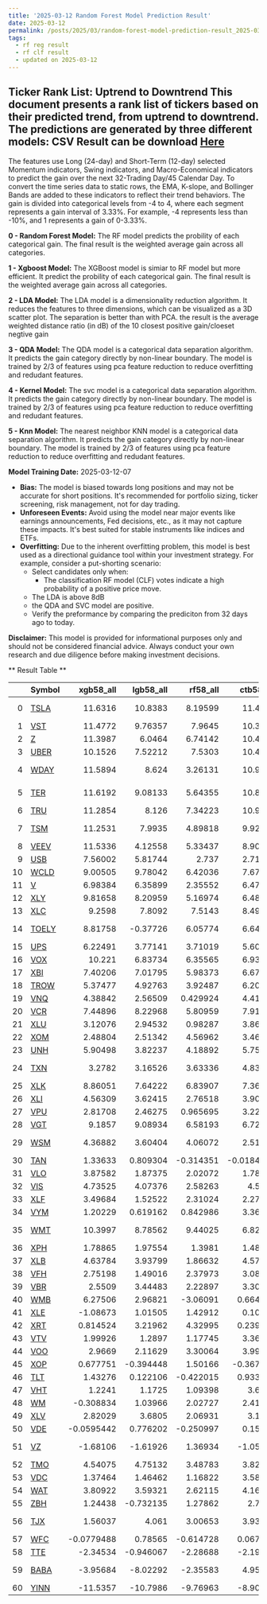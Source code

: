 ```yaml
---
title: '2025-03-12 Random Forest Model Prediction Result'
date: 2025-03-12
permalink: /posts/2025/03/random-forest-model-prediction-result_2025-03-12_07/
tags:
  - rf reg result
  - rf clf result
  - updated on 2025-03-12
---
```

## Ticker Rank List: Uptrend to Downtrend This document presents a rank list of tickers based on their predicted trend, from uptrend to downtrend. The predictions are generated by three different models: CSV Result can be download [ Here ](https://cliffordhu.github.io/images/2025-02-11-random-forest-model-prediction-result_2025-02-11_22.csv) 
 The features use Long (24-day) and Short-Term (12-day) selected Momentum indicators, Swing indicators, and Macro-Economical indicators to predict the gain over the next 32-Trading Day/45 Calendar Day.  To convert the time series data to static rows, the EMA, K-slope, and Bollinger Bands are added to these indicators to reflect their trend behaviors. The gain is divided into categorical levels from -4 to 4, where each segment represents a gain interval of 3.33%. For example, -4 represents less than -10%, and 1 represents a gain of 0-3.33%.

**0 - Random Forest Model:** The RF model predicts the probility of each categorical gain. The final result is the weighted average gain across all categories.
 
**1 - Xgboost Model:** The XGBoost model is simiar to RF model but more efficient. It predict the probility of each categorical gain. The final result is the weighted average gain across all categories. 
 
 **2 - LDA Model:** The LDA model is a dimensionality reduction algorithm. It reduces the features to three dimensions, which can be visualized as a 3D scatter plot. The separation is better than with PCA. the result is the average weighted distance ratio (in dB) of the 10 closest positive gain/cloeset negtive gain 
 
 **3 - QDA Model:** The QDA model is a categorical data separation algorithm. It predicts the gain category directly by non-linear boundary. The model is trained by  2/3 of features using pca feature reduction to reduce overfitting and redudant features.  
 
 **4 - Kernel Model:** The svc model is a categorical data separation algorithm. It predicts the gain category directly by non-linear boundary. The model is trained by  2/3 of features using pca feature reduction to reduce overfitting and redudant features. 
 
 **5 - Knn Model:** The nearest neighbor KNN model is a categorical data separation algorithm. It predicts the gain category directly by non-linear boundary. The model is trained by  2/3 of features using pca feature reduction to reduce overfitting and redudant features. 
 
 **Model Training Date:** 2025-03-12-07 
 
  * **Bias:** The model is biased towards long positions and may not be accurate for short positions. It's recommended for portfolio sizing, ticker screening, risk management, not for day trading. 
 * **Unforeseen Events:** Avoid using the model near major events like earnings announcements, Fed decisions, etc., as it may not capture these impacts. It's best suited for stable instruments like indices and ETFs.
 * **Overfitting:** Due to the inherent overfitting problem, this model is best used as a directional guidance tool within your investment strategy. For example, consider a put-shorting scenario:
     * Select candidates only when: 
         * The classification RF model (CLF) votes indicate a high probability of a positive price move.
     * The LDA is above 8dB
     * the QDA and SVC model are positive.
     * Verify the preformance by comparing the prediciton from 32 days ago to today. 

  **Disclaimer:** This model is provided for informational purposes only and should not be considered financial advice. Always conduct your own research and due diligence before making investment decisions.




** Result Table **

</details>

|    | Symbol                                                    |   xgb58_all |   lgb58_all |   rf58_all |   ctb58_all |   close58 |   knn58_all |   qda58_all |   lda58_all |   xgb42_all |   lgb42_all |   rf42_all |   ctb42_all |   close42 |   knn42_all |   qda42_all |   lda42_all |   xgb32_all |   lgb32_all |   rf32_all |   ctb32_all |   close32 |   knn32_all |   qda32_all |   lda32_all |   xgb24_all |   lgb24_all |   rf24_all |   ctb24_all |   close24 |   knn24_all |   qda24_all |   lda24_all |   xgb16_all |   lgb16_all |   rf16_all |   ctb16_all |   close16 |   knn16_all |   qda16_all |   lda16_all |   xgb8_all |   lgb8_all |     rf8_all |   ctb8_all |   close8 |   knn8_all |   qda8_all |   lda8_all |      Offset | Sector                 |   rank32 |   rank24 |   rank16 |    rank8 |    Total8 |    Total16 |    Total24 |    Total32 |    Total42 |     Total58 |
|---:|:----------------------------------------------------------|------------:|------------:|-----------:|------------:|----------:|------------:|------------:|------------:|------------:|------------:|-----------:|------------:|----------:|------------:|------------:|------------:|------------:|------------:|-----------:|------------:|----------:|------------:|------------:|------------:|------------:|------------:|-----------:|------------:|----------:|------------:|------------:|------------:|------------:|------------:|-----------:|------------:|----------:|------------:|------------:|------------:|-----------:|-----------:|------------:|-----------:|---------:|-----------:|-----------:|-----------:|------------:|:-----------------------|---------:|---------:|---------:|---------:|----------:|-----------:|-----------:|-----------:|-----------:|------------:|
|  0 | [TSLA](https://finance.yahoo.com/quote/TSLA/financials)   |  11.6316    |   10.8383   |   8.19599  |  11.4142    |  248.83   |         nan |         nan |         nan |  11.6367    | 10.9712     |  7.75505   |   11.3289   |  248.83   |         nan |         nan |         nan |  11.6437    |  10.6315    |  6.69628   |   11.3868   |  248.83   |           4 |           4 |   11.0912   |  11.1249    |  10.4718    |   3.28201  |   10.84     |  248.83   |           4 |           4 |    8.0022   |  10.5461    |    9.42502  |  5.72253   |   6.28976   |  248.83   |           4 |           4 |   9.72163   |  4.58464   |  4.49983   |  5.27662    |  5.48319   | 248.83   |          4 |          4 |   8.66762  | 0.132151    | Consumer Discretionary | 0.700431 | 0.622845 | 0.696121 | 0.637931 |  4.95729  |  8.06513   |  9.14642   | 10.2283    | 10.5294    |  10.6163    |
|  1 | [VST](https://finance.yahoo.com/quote/VST/financials)     |  11.4772    |    9.76357  |   7.9645   |  10.3421    |  122.44   |         nan |         nan |         nan |  11.2703    |  9.09509    |  8.98053   |    9.53192  |  122.44   |         nan |         nan |         nan |  10.8415    |  11.0077    |  9.69103   |    7.74076  |  122.44   |           4 |           4 |    4.69559  |   8.71831   |   7.88643   |   7.57571  |    6.04867  |  122.44   |           2 |           4 |    4.4436   |  11.2883    |    9.23975  |  8.70661   |   4.88751   |  122.44   |           4 |          -1 |   4.92096   |  8.55886   |  8.40901   |  5.02809    |  6.00502   | 122.44   |          2 |          2 |   3.44652  | 0.167266    | Utilities              | 0.622845 | 0.55819  | 0.62069  | 0.657328 |  7.05659  |  8.50695   |  7.54915   |  9.7996    |  9.76616   |   9.97502   |
|  2 | [Z](https://finance.yahoo.com/quote/Z/financials)         |  11.3987    |    6.0464   |   6.74142  |  10.4052    |   71.41   |         nan |         nan |         nan |  11.1209    |  6.78409    |  6.94632   |    8.77476  |   71.41   |         nan |         nan |         nan |  11.3979    |   7.9812    |  6.0567    |    9.50726  |   71.41   |           1 |           3 |   10.5722   |  11.2055    |   8.32317   |   4.17603  |   10.366    |   71.41   |           1 |           4 |   14.0108   |  10.3551    |    3.56542  |  4.55892   |   7.34934   |   71.41   |          -1 |           3 |   2.52252   |  6.85008   |  5.23934   |  2.17952    |  4.02198   |  71.41   |          2 |          1 |   3.47307  | 0.441484    | Real Estate            | 0.696121 | 0.717672 | 0.767241 | 0.765086 |  4.66428  |  6.60583   |  8.71496   |  8.87159   |  8.50747   |   8.79048   |
|  3 | [UBER](https://finance.yahoo.com/quote/UBER/financials)   |  10.1526    |    7.52212  |   7.5303   |  10.4333    |   71.66   |         nan |         nan |         nan |  11.2406    |  6.15742    |  6.71938   |    9.46177  |   71.66   |         nan |         nan |         nan |  11.1696    |   6.37123   |  7.32865   |    9.42706  |   71.66   |           4 |          -4 |    0.683722 |   8.58434   |   7.93199   |   5.46261  |    6.80126  |   71.66   |          -1 |           1 |   -0.479439 |  -0.971877  |    0.754674 |  3.71181   |   2.19657   |   71.66   |          -1 |           2 |  -1.10832   | -0.539177  | -0.176549  |  1.46138    |  2.48488   |  71.66   |         -1 |          1 |  -3.41435  | 0.44415     | Industrials            | 0.987069 | 0.836207 | 0.890086 | 0.825431 |  0.800448 |  1.33591   |  7.25567   |  8.67845   |  8.51897   |   9.00169   |
|  4 | [WDAY](https://finance.yahoo.com/quote/WDAY/financials)   |  11.5894    |    8.624    |   3.26131  |  10.9546    |  244.086  |         nan |         nan |         nan |   8.03259   |  6.1617     |  4.52015   |    9.05432  |  244.086  |         nan |         nan |         nan |  10.9659    |   7.8444    |  4.28484   |    9.83158  |  244.086  |           2 |          -1 |    3.54335  |  10.7408    |   7.58134   |   5.82776  |    9.15434  |  244.086  |           3 |          -1 |    2.85937  |  10.4419    |    6.16449  |  4.50091   |   8.18403   |  244.086  |           1 |           1 |   0.707102  |  3.1882    |  1.94672   |  1.68991    |  2.82892   | 244.086  |          2 |          1 |  -5.24286  | 0.222232    | Information Technology | 0.918103 | 0.810345 | 0.866379 | 0.926724 |  2.45597  |  7.474     |  8.45364   |  8.41571   |  7.06718   |   8.84457   |
|  5 | [TER](https://finance.yahoo.com/quote/TER/financials)     |  11.6192    |    9.08133  |   5.64355  |  10.8185    |   87.05   |         nan |         nan |         nan |   8.67681   |  8.29889    |  4.87211   |   10.1425   |   87.05   |         nan |         nan |         nan |  10.6549    |   6.8434    |  5.01655   |    8.3989   |   87.05   |          -1 |           4 |    6.64342  |  10.2605    |   4.27337   |   3.71167  |    7.10777  |   87.05   |           4 |           4 |    6.00419  |   6.01738   |    3.65323  |  2.19122   |   4.83972   |   87.05   |          -1 |           1 |   5.93378   |  3.59978   |  3.80755   |  3.04326    |  2.74596   |  87.05   |         -1 |          3 |   6.19552  | 0           | Information Technology | 0.80819  | 0.704741 | 0.657328 | 0.681034 |  3.29921  |  4.27518   |  6.50096   |  7.86865   |  8.12979   |   9.45737   |
|  6 | [TRU](https://finance.yahoo.com/quote/TRU/financials)     |  11.2854    |    8.126    |   7.34223  |  10.9499    |   82.6    |         nan |         nan |         nan |  10.8882    |  4.61543    |  5.8739    |    9.18535  |   82.6    |         nan |         nan |         nan |   8.86584   |   4.53873   |  5.48491   |    8.91255  |   82.6    |           3 |          -1 |    8.11961  |   8.03149   |   3.68486   |   4.99982  |    8.37854  |   82.6    |           3 |          -1 |   19.254    |   9.99115   |    6.44916  |  3.35864   |   9.37794   |   82.6    |          -1 |          -1 |  11.5318    |  2.71331   |  2.09701   |  2.29548    |  2.30831   |  82.6    |          1 |         -1 |   9.82968  | 0.0628285   | Industrials            | 0.997845 | 0.984914 | 0.984914 | 0.967672 |  2.36181  |  7.48792   |  6.38782   |  7.06924   |  7.78648   |   9.54737   |
|  7 | [TSM](https://finance.yahoo.com/quote/TSM/financials)     |  11.2531    |    7.9935   |   4.89818  |   9.92012   |  176.39   |         nan |         nan |         nan |   9.76269   |  5.14753    |  4.24111   |    9.43513  |  176.39   |         nan |         nan |         nan |  10.19      |   6.1301    |  3.02187   |    7.46766  |  176.39   |          -1 |           1 |    9.15083  |   9.41225   |   4.51294   |   3.15372  |    5.59101  |  176.39   |          -1 |           2 |   15.0715   |   5.3066    |    3.65983  |  3.92644   |   6.43614   |  176.39   |          -1 |           2 |  12.437     |  4.72089   |  1.61034   |  3.00213    |  2.27361   | 176.39   |         -2 |          2 |  10.1514   | 0.106355    | Information Technology | 0.829741 | 0.793103 | 0.752155 | 0.793103 |  2.92598  |  4.89857   |  5.80486   |  6.87872   |  7.32017   |   8.68864   |
|  8 | [VEEV](https://finance.yahoo.com/quote/VEEV/financials)   |  11.5336    |    4.12558  |   5.33437  |   8.90608   |  232.35   |         nan |         nan |         nan |   7.44312   |  2.52813    |  2.87702   |    8.35037  |  232.35   |         nan |         nan |         nan |   8.74425   |   6.0133    |  3.30246   |    5.97087  |  232.35   |          -2 |           2 |   11.9346   |   0.0978669 |   3.55472   |   2.33052  |    3.69389  |  232.35   |          -4 |          -1 |   14.2585   |   2.48603   |    0.492473 |  1.84911   |   1.1683    |  232.35   |          -1 |          -1 |  -5.13041   | -0.135755  |  0.298273  |  0.801249   |  1.53445   | 232.35   |         -1 |         -1 |  -7.67837  | 0.627878    | Health Care            | 0.821121 | 0.646552 | 0.778017 | 0.5625   |  0.623952 |  1.50579   |  2.39796   |  6.12783   |  5.46892   |   7.64448   |
|  9 | [USB](https://finance.yahoo.com/quote/USB/financials)     |   7.56002   |    5.81744  |   2.737    |   2.71563   |   41.566  |         nan |         nan |         nan |   4.70575   |  0.669145   |  1.31616   |    2.56931  |   41.566  |         nan |         nan |         nan |  11.1207    |   6.28425   |  1.81376   |    3.93762  |   41.566  |           1 |          -1 |   -7.97378  |   3.0295    |   2.88065   |   1.93172  |    2.9589   |   41.566  |           1 |          -1 |   -9.42842  |   3.24995   |    0.952697 |  1.70117   |   2.25858   |   41.566  |           1 |           1 |  -5.08892   |  3.01901   |  1.14729   |  0.800721   |  0.808068  |  41.566  |          1 |         -1 |  -9.10384  | 0.000519798 | Financials             | 0.829741 | 0.717672 | 0.821121 | 0.717672 |  1.47894  |  2.07986   |  2.73034   |  5.95475   |  2.39607   |   4.77044   |
| 10 | [WCLD](https://finance.yahoo.com/quote/WCLD/financials)   |   9.00505   |    9.78042  |   6.42036  |   7.67801   |   33.62   |         nan |         nan |         nan |   3.88321   | -0.772547   |  6.34787   |    4.60456  |   33.62   |         nan |         nan |         nan |   6.17958   |   0.94363   |  6.42232   |    7.27416  |   33.62   |           2 |           2 |   -3.26958  |   3.4705    |   4.04636   |   5.1058   |    3.47727  |   33.62   |           2 |           1 |    7.33657  |   2.00579   |    2.08071  |  3.45933   |   2.96615   |   33.62   |           2 |           1 |   9.63267   |  2.86377   |  2.60663   |  1.93068    |  3.12521   |  33.62   |          2 |          1 |  -0.490864 | 0.23314     | ETF                    | 0.713362 | 0.622845 | 0.622845 | 0.609914 |  2.66328  |  2.60321   |  3.97647   |  5.24551   |  3.4852    |   8.26633   |
| 11 | [V](https://finance.yahoo.com/quote/V/financials)         |   6.98384   |    6.35899  |   2.35552  |   6.47767   |  332.23   |         nan |         nan |         nan |   4.12825   |  4.67978    |  3.08384   |    5.43568  |  332.23   |         nan |         nan |         nan |   5.78526   |   6.01381   |  2.70631   |    3.90535  |  332.23   |          -2 |          -2 |    5.5325   |   5.60277   |   3.79809   |   2.28525  |    6.11366  |  332.23   |          -2 |          -2 |    4.50322  |   4.69805   |    2.96037  |  2.02633   |   3.76538   |  332.23   |          -3 |           1 |  11.3308    |  3.81203   |  2.00754   |  1.32334    |  2.01017   | 332.23   |         -1 |         -1 |   4.69631  | 0.675896    | Financials             | 0.512931 | 0.519397 | 0.62069  | 0.657328 |  2.33739  |  3.43085   |  4.56064   |  4.65561   |  4.37962   |   5.66761   |
| 12 | [XLY](https://finance.yahoo.com/quote/XLY/financials)     |   9.81658   |    8.20959  |   5.16974  |   6.48673   |  199.23   |         nan |         nan |         nan |   5.45741   |  7.16982    |  4.57364   |    4.53714  |  199.23   |         nan |         nan |         nan |   5.78097   |   2.21706   |  2.42238   |    6.48373  |  199.23   |          -1 |          -1 |   11.363    |   2.91842   |   2.51393   |   2.42308  |    4.35596  |  199.23   |          -1 |           3 |   11.3973   |   1.69352   |    1.40599  |  2.07485   |   2.84556   |  199.23   |          -1 |          -2 |   8.83642   |  1.86507   |  3.11022   |  1.82622    |  1.90589   | 199.23   |         -1 |          2 |  12.9937   | 0.122274    | ETF                    | 0.737069 | 0.711207 | 0.637931 | 0.655172 |  2.17169  |  2.01519   |  3.09281   |  4.35084   |  5.4342    |   7.50317   |
| 13 | [XLC](https://finance.yahoo.com/quote/XLC/financials)     |   9.2598    |    7.8092   |   7.5143   |   8.49168   |   97.16   |         nan |         nan |         nan |   7.6882    |  5.12137    |  4.70312   |    7.0907   |   97.16   |         nan |         nan |         nan |   5.17368   |   3.31136   |  3.17178   |    5.13401  |   97.16   |           1 |           2 |    7.95216  |   4.76902   |   3.0769    |   1.96479  |    4.68799  |   97.16   |           1 |           2 |   13.4116   |   4.50698   |    2.23399  |  2.26098   |   3.78841   |   97.16   |          -1 |           1 |  16.9414    |  4.78163   |  3.25461   |  0.991315   |  1.65756   |  97.16   |          1 |        nan |   6.80659  | 0.508168    | ETF                    | 0.928879 | 0.851293 | 0.775862 | 0.655172 |  2.73298  |  3.26063   |  3.71062   |  4.263     |  6.23807   |   8.31249   |
| 14 | [TOELY](https://finance.yahoo.com/quote/TOELY/financials) |   8.81758   |   -0.37726  |   6.05774  |   6.64457   |   73.08   |         nan |         nan |         nan |   5.334     |  4.21388    |  4.1558    |    7.50363  |   73.08   |         nan |         nan |         nan |   3.75011   |   3.49155   |  3.998     |    5.6972   |   73.08   |           1 |           1 |   11.7126   |   6.29069   |   2.66758   |   2.98919  |    3.70218  |   73.08   |           1 |           2 |    7.41654  |  -0.774448  |    0.601572 |  2.41233   |   4.30862   |   73.08   |           1 |          -1 |   8.83832   |  7.28685   |  4.53809   |  1.48514    |  1.2907    |  73.08   |          1 |          1 |   2.78476  | 0.16091     | Information Technology | 0.790948 | 0.797414 | 0.739224 | 0.737069 |  3.72669  |  1.62557   |  3.98111   |  4.26122   |  5.37694   |   5.37718   |
| 15 | [UPS](https://finance.yahoo.com/quote/UPS/financials)     |   6.22491   |    3.77141  |   3.71019  |   5.60616   |  115.26   |         nan |         nan |         nan |   4.79803   |  3.47007    |  4.80411   |    5.42773  |  115.26   |         nan |         nan |         nan |   4.42823   |   3.70355   |  3.83093   |    4.69046  |  115.26   |           1 |          -1 |    2.52346  |   3.99458   |   3.01788   |   2.65202  |    3.24897  |  115.26   |           1 |          -1 |    5.31814  |   2.65184   |    3.00555  |  1.75635   |   2.22868   |  115.26   |           1 |          -1 |   5.29827   |  1.73072   |  1.56459   |  1.51638    |  1.83212   | 115.26   |          1 |          2 |   4.86633  | 0.151238    | Industrials            | 0.961207 | 0.969828 | 0.984914 | 0.971983 |  1.66952  |  2.42646   |  3.25866   |  4.18828   |  4.64269   |   4.90134   |
| 16 | [VOX](https://finance.yahoo.com/quote/VOX/financials)     |  10.221     |    6.83734  |   6.35565  |   6.93131   |  152.165  |         nan |         nan |         nan |   5.74321   |  4.41082    |  4.87186   |    5.83622  |  152.165  |         nan |         nan |         nan |   4.2234    |   4.21356   |  3.1786    |    4.92708  |  152.165  |           1 |          -1 |   13.6015   |   3.28582   |   2.11236   |   2.45216  |    3.44357  |  152.165  |          -1 |           1 |   12.9071   |   2.06304   |    2.67056  |  2.12448   |   2.79647   |  152.165  |          -1 |           1 |  11.5787    |  1.43855   |  1.28573   |  1.08311    |  1.14627   | 152.165  |         -1 |          1 |   5.03488  | 0.348367    | ETF                    | 0.883621 | 0.786638 | 0.717672 | 0.665948 |  1.24427  |  2.42078   |  2.85578   |  4.17646   |  5.24868   |   7.65767   |
| 17 | [XBI](https://finance.yahoo.com/quote/XBI/financials)     |   7.40206   |    7.01795  |   5.98373  |   6.67616   |   86.95   |         nan |         nan |         nan |   5.64872   |  4.90616    |  4.9219    |    6.20309  |   86.95   |         nan |         nan |         nan |   3.9372    |   3.57266   |  4.72608   |    4.00809  |   86.95   |           3 |           1 |    3.12564  |   4.96514   |   2.97981   |   3.70653  |    4.2678   |   86.95   |           2 |           3 |    8.60958  |   3.02991   |    3.43186  |  2.37335   |   3.68879   |   86.95   |           2 |           1 |  11.1748    |  2.6944    |  2.18086   |  1.13608    |  1.98647   |  86.95   |          1 |          1 |   5.70886  | 0.0726721   | ETF                    | 0.950431 | 0.987069 | 0.946121 | 0.920259 |  2.03379  |  3.15796   |  4.01419   |  4.0423    |  5.45352   |   6.79941   |
| 18 | [TROW](https://finance.yahoo.com/quote/TROW/financials)   |   5.37477   |    4.92763  |   3.92487  |   6.20235   |   95.3    |         nan |         nan |         nan |   3.07567   |  1.9206     |  1.64022   |    4.49169  |   95.3    |         nan |         nan |         nan |   4.30742   |   3.43243   |  1.81916   |    4.33165  |   95.3    |           1 |           1 |   16.1728   |   4.23566   |   2.5701    |   2.59509  |    3.46787  |   95.3    |           2 |          -1 |   13.0156   |   3.02975   |    3.53122  |  2.32949   |   4.13635   |   95.3    |           2 |          -1 |  11.5726    |  1.80745   |  1.03451   |  1.17281    |  1.89743   |  95.3    |          1 |         -1 |  16.2057   | 0           | Financials             | 0.838362 | 0.670259 | 0.698276 | 0.760776 |  1.50147  |  3.29181   |  3.25921   |  3.54705   |  2.85194   |   5.16395   |
| 19 | [VNQ](https://finance.yahoo.com/quote/VNQ/financials)     |   4.38842   |    2.56509  |   0.429924 |   4.41479   |   90.44   |         nan |         nan |         nan |   4.83219   |  4.14814    |  2.92305   |    4.57303  |   90.44   |         nan |         nan |         nan |   4.67011   |   2.96649   |  2.0141    |    4.16282  |   90.44   |           1 |          -1 |   16.9069   |   2.77301   |   1.91754   |   1.87368  |    2.93656  |   90.44   |           1 |           1 |   10.4365   |   2.1902    |    1.5795   |  1.4666    |   2.40108   |   90.44   |           1 |           1 |   7.81191   |  1.19056   |  0.62953   |  0.598199   |  1.35178   |  90.44   |          1 |          1 |   6.95609  | 0.40396     | ETF                    | 0.894397 | 0.991379 | 0.987069 | 0.93319  |  0.964773 |  1.93635   |  2.40766   |  3.52817   |  4.17161   |   3.07008   |
| 20 | [VCR](https://finance.yahoo.com/quote/VCR/financials)     |   7.44896   |    8.22968  |   5.80959  |   7.91239   |  330.12   |         nan |         nan |         nan |   4.08207   |  3.20294    |  4.1433    |    6.07603  |  330.12   |         nan |         nan |         nan |   2.82864   |   2.47283   |  3.51655   |    4.69784  |  330.12   |          -1 |          -1 |    9.22927  |   2.65457   |   1.76827   |   2.88593  |    4.81273  |  330.12   |          -1 |          -2 |    8.77199  |   2.89555   |    1.36915  |  2.47168   |   3.16813   |  330.12   |           1 |          -2 |  10.6313    |  2.3353    |  1.33193   |  2.2013     |  2.79186   | 330.12   |         -1 |          2 |  12.2105   | 0.0776143   | ETF                    | 0.743534 | 0.648707 | 0.668103 | 0.685345 |  2.182    |  2.50092   |  3.06484   |  3.39299   |  4.4125    |   7.39908   |
| 21 | [XLU](https://finance.yahoo.com/quote/XLU/financials)     |   3.12076   |    2.94532  |   0.98287  |   3.86601   |   77.27   |         nan |         nan |         nan |   4.23948   |  3.50008    |  2.98862   |    3.80097  |   77.27   |         nan |         nan |         nan |   4.54437   |   2.62821   |  2.14994   |    3.391    |   77.27   |           1 |          -1 |   13.1278   |   2.46817   |   2.4016    |   1.28184  |    2.64692  |   77.27   |           1 |          -1 |   13.0918   |   1.82852   |    1.98704  |  0.952522  |   1.80479   |   77.27   |           1 |          -1 |  10.3929    |  1.58076   |  1.14296   |  0.669667   |  1.44276   |  77.27   |          1 |          1 |   6.35796  | 0.375642    | ETF                    | 0.987069 | 0.980603 | 0.948276 | 0.924569 |  1.23448  |  1.66628   |  2.23594   |  3.23631   |  3.66383   |   2.80152   |
| 22 | [XOM](https://finance.yahoo.com/quote/XOM/financials)     |   2.48804   |    2.51342  |   4.56962  |   3.46102   |  108.43   |         nan |         nan |         nan |   4.77577   |  2.94763    |  3.2038    |    4.74788  |  108.43   |         nan |         nan |         nan |   2.41802   |   2.82202   |  2.04545   |    3.79047  |  108.43   |           2 |          -1 |    7.3753   |   2.94902   |   2.11415   |   1.83732  |    3.90846  |  108.43   |          -1 |          -1 |    7.94924  |   1.57475   |    0.207722 |  1.2665    |   1.1394    |  108.43   |           1 |          -1 |  15.0552    |  0.153646  |  0.18575   |  0.516658   |  0.54752   | 108.43   |         -1 |          1 |   7.52818  | 0.206488    | Energy                 | 0.948276 | 0.948276 | 0.943966 | 0.984914 |  0.347196 |  1.056     |  2.75375   |  2.79997   |  3.97213   |   3.21628   |
| 23 | [UNH](https://finance.yahoo.com/quote/UNH/financials)     |   5.90498   |    3.82237  |   4.18892  |   5.75232   |  484.56   |         nan |         nan |         nan |   4.77161   |  3.63607    |  2.91243   |    3.89089  |  484.56   |         nan |         nan |         nan |   2.97509   |   2.90493   |  3.1155    |    1.88681  |  484.56   |           4 |           1 |    5.70902  |   2.98848   |   1.44724   |   2.58468  |    2.62045  |  484.56   |           4 |           2 |    9.21867  |   2.41042   |    4.17534  |  1.64418   |   2.40815   |  484.56   |           3 |          -1 |   0.851396  |  0.405444  |  1.79345   |  0.572359   |  1.56369   | 484.56   |          3 |          1 |  -0.942253 | 0.142803    | Health Care            | 0.814655 | 0.94181  | 0.823276 | 0.685345 |  1.09069  |  2.67096   |  2.42386   |  2.69894   |  3.84602   |   4.97384   |
| 24 | [TXN](https://finance.yahoo.com/quote/TXN/financials)     |   3.2782    |    3.16526  |   3.63336  |   4.83992   |  178.645  |         nan |         nan |         nan |   4.17402   |  3.22711    |  2.91035   |    3.57448  |  178.645  |         nan |         nan |         nan |   2.78137   |   2.0514    |  3.04157   |    2.92411  |  178.645  |           2 |           1 |   16.2827   |   2.25234   |   0.768897  |   2.13652  |    2.41592  |  178.645  |           1 |          -1 |    9.76272  |   1.38729   |    1.24518  |  1.90716   |   1.64989   |  178.645  |          -1 |           1 |   9.44969   |  0.684869  | -0.129189  |  0.764136   |  0.776004  | 178.645  |         -1 |         -1 |   5.14505  | 0.0315731   | Information Technology | 0.993534 | 0.948276 | 0.946121 | 0.756466 |  0.527795 |  1.53811   |  1.9076    |  2.69882   |  3.50186   |   3.74597   |
| 25 | [XLK](https://finance.yahoo.com/quote/XLK/financials)     |   8.86051   |    7.64222  |   6.83907  |   7.36973   |  213.31   |         nan |         nan |         nan |   4.80429   |  5.7713     |  4.90592   |    4.02055  |  213.31   |         nan |         nan |         nan |   1.16312   |   3.28733   |  3.28154   |    2.68026  |  213.31   |           2 |          -1 |   15.1656   |  -0.37889   |   1.10847   |   2.5476   |    1.69409  |  213.31   |           1 |          -1 |   14.0329   |   1.10009   |    1.84902  |  1.67945   |   1.5592    |  213.31   |           1 |          -1 |  13.0467    |  1.48004   |  1.05861   |  1.13689    |  1.11871   | 213.31   |          1 |          2 |   7.65008  | 0.145352    | ETF                    | 0.915948 | 0.801724 | 0.646552 | 0.571121 |  1.20441  |  1.53434   |  1.18781   |  2.5577    |  4.85426   |   7.71596   |
| 26 | [XLI](https://finance.yahoo.com/quote/XLI/financials)     |   4.56309   |    3.62415  |   2.76518  |   3.90794   |  130.41   |         nan |         nan |         nan |   2.80759   |  2.16843    |  0.694304  |    3.5993   |  130.41   |         nan |         nan |         nan |   3.75024   |   2.6151    |  1.16898   |    2.36285  |  130.41   |           1 |          -1 |   11.4999   |   2.52247   |   1.90054   |   1.15612  |    1.89205  |  130.41   |           1 |          -1 |   11.5482   |   1.53578   |    1.27021  |  1.08942   |   1.59248   |  130.41   |           1 |          -1 |   8.39872   |  1.63738   |  0.939363  |  0.528085   |  1.50747   | 130.41   |          1 |          1 |   4.18878  | 0.0220554   | ETF                    | 0.976293 | 0.842672 | 0.840517 | 0.784483 |  1.1856   |  1.38679   |  1.8987    |  2.52918   |  2.39285   |   3.75933   |
| 27 | [VPU](https://finance.yahoo.com/quote/VPU/financials)     |   2.81708   |    2.46275  |   0.965695 |   3.22056   |  167.945  |         nan |         nan |         nan |   2.17797   |  2.05572    |  2.00864   |    1.0315   |  167.945  |         nan |         nan |         nan |   3.16618   |   2.1311    |  1.29063   |    3.11192  |  167.945  |           1 |           1 |   12.1414   |  -0.0532403 |   1.99164   |   1.14051  |    2.44399  |  167.945  |          -1 |          -1 |   13.6887   |   1.43244   |    0.874108 |  0.76104   |   1.19561   |  167.945  |          -1 |          -1 |  11.0401    |  1.20473   |  0.456394  |  0.35996    |  1.38168   | 167.945  |         -1 |          1 |   2.50982  | 0.431355    | ETF                    | 0.969828 | 0.87069  | 0.926724 | 0.80819  |  0.881265 |  1.0836    |  1.37783   |  2.4819    |  1.80473   |   2.42664   |
| 28 | [VGT](https://finance.yahoo.com/quote/VGT/financials)     |   9.1857    |    9.08934  |   6.58193  |   6.72076   |  561.54   |         nan |         nan |         nan |   6.18547   |  5.34257    |  5.34136   |    3.58164  |  561.54   |         nan |         nan |         nan |   3.66891   |   0.188725  |  3.69411   |    1.92048  |  561.54   |           2 |          -1 |   16.1088   |  -0.580781  |   2.14821   |   3.22873  |    2.18641  |  561.54   |           2 |          -1 |   12.7146   |   2.58221   |    1.70645  |  1.63387   |   2.43324   |  561.54   |          -1 |           2 |  14.3257    |  0.357009  |  0.481219  |  1.15402    |  2.05097   | 561.54   |          1 |          2 |   9.01877  | 0.133275    | ETF                    | 0.907328 | 0.765086 | 0.521552 | 0.609914 |  1.01621  |  2.11767   |  1.67078   |  2.35755   |  5.09749   |   7.92622   |
| 29 | [WSM](https://finance.yahoo.com/quote/WSM/financials)     |   4.36882   |    3.60404  |   4.06072  |   2.51558   |  181.555  |         nan |         nan |         nan |   4.18759   |  4.29052    |  3.28711   |    3.97377  |  181.555  |         nan |         nan |         nan |   0.518071  |   4.25817   |  3.2026    |    1.43493  |  181.555  |          -4 |           4 |    4.73914  |   1.47752   |   3.71402   |   1.78468  |    1.96779  |  181.555  |          -4 |           3 |    4.58428  |  -0.0161074 |    1.72692  |  2.13985   |   1.76433   |  181.555  |          -2 |           3 |  11.5466    |  1.53393   |  1.63581   |  1.14435    |  1.39343   | 181.555  |         -1 |          3 |   5.04723  | 0.593534    | Consumer Discretionary | 0.387931 | 0.301724 | 0.331897 | 0.450431 |  1.43479  |  1.36385   |  2.22322   |  2.27338   |  3.95562   |   3.61921   |
| 30 | [TAN](https://finance.yahoo.com/quote/TAN/financials)     |   1.33633   |    0.809304 |  -0.314351 |  -0.0184592 |   32.41   |         nan |         nan |         nan |   1.40639   |  2.96411    |  1.82381   |    0.866074 |   32.41   |         nan |         nan |         nan |   2.84373   |   2.17106   |  1.98866   |    1.6314   |   32.41   |           1 |           1 |    1.15553  |   1.14736   |   0.594391  |   0.95976  |    1.54862  |   32.41   |           1 |           1 |    1.82009  |   2.52912   |    3.40644  |  1.99215   |   2.1392    |   32.41   |           2 |           1 |   3.87159   |  2.59743   |  0.278543  |  1.35703    |  0.951359  |  32.41   |          1 |          1 |   1.85544  | 0.0949265   | ETF                    | 0.900862 | 0.905172 | 0.952586 | 0.844828 |  1.31599  |  2.52027   |  1.0775    |  2.16599   |  1.73584   |   0.479407  |
| 31 | [VLO](https://finance.yahoo.com/quote/VLO/financials)     |   3.87582   |    1.87375  |   2.02072  |   1.78441   |  122.73   |         nan |         nan |         nan |   0.874999  |  1.00645    |  2.30966   |    1.17536  |  122.73   |         nan |         nan |         nan |   2.23052   |   2.35492   |  2.38592   |    1.62481  |  122.73   |          -1 |          -2 |    5.33168  |  -0.131025  |   1.29958   |   1.86727  |    2.75302  |  122.73   |           1 |          -1 |    3.65976  |   1.54615   |    1.13837  |  1.73456   |   0.90979   |  122.73   |           2 |           3 |  -4.10672   |  1.12796   |  1.60491   |  0.331248   |  0.950834  | 122.73   |          1 |          1 |   1.90904  | 0.201128    | Energy                 | 0.640086 | 0.650862 | 0.719828 | 0.681034 |  1.02027  |  1.31864   |  1.43182   |  2.13394   |  1.30604   |   2.41647   |
| 32 | [VIS](https://finance.yahoo.com/quote/VIS/financials)     |   4.73525   |    4.07376  |   2.58263  |   4.5637    |  247.01   |         nan |         nan |         nan |   1.48436   |  1.9197     |  0.584042  |    3.43079  |  247.01   |         nan |         nan |         nan |   2.05842   |   1.65511   |  1.24827   |    2.80794  |  247.01   |           1 |          -1 |   12.3525   |   2.47539   |   2.33761   |   1.34386  |    2.21487  |  247.01   |          -1 |          -1 |   11.0107   |   1.71874   |    1.92694  |  1.19807   |   2.05293   |  247.01   |          -1 |          -1 |  11.3307    |  1.55561   |  1.28716   |  0.647068   |  1.47775   | 247.01   |         -1 |          1 |   6.33309  | 0.0119313   | ETF                    | 0.931034 | 0.69181  | 0.706897 | 0.747845 |  1.26733  |  1.74305   |  2.12079   |  1.97967   |  1.90975   |   4.04945   |
| 33 | [XLF](https://finance.yahoo.com/quote/XLF/financials)     |   3.49684   |    1.52522  |   2.31024  |   2.27653   |   47.88   |         nan |         nan |         nan |   2.24246   |  2.94201    |  0.421492  |    2.3025   |   47.88   |         nan |         nan |         nan |   2.21293   |   2.27629   |  0.995663  |    2.12184  |   47.88   |           2 |          -2 |    2.12291  |   1.83507   |   1.7994    |   0.682751 |    2.64031  |   47.88   |           1 |          -1 |    4.41388  |   1.127     |    1.71748  |  0.739381  |   2.02302   |   47.88   |           1 |          -1 |   2.22403   |  1.61884   |  0.964406  |  0.385593   |  0.995184  |  47.88   |          1 |          1 |   3.82356  | 0.432163    | ETF                    | 0.594828 | 0.581897 | 0.543103 | 0.599138 |  1.0185   |  1.42414   |  1.78501   |  1.93362   |  2.02481   |   2.42578   |
| 34 | [VYM](https://finance.yahoo.com/quote/VYM/financials)     |   1.20229   |    0.619162 |   0.842986 |   3.36894   |  127.885  |         nan |         nan |         nan |   0.570731  |  0.971954   |  0.0542643 |    2.314    |  127.885  |         nan |         nan |         nan |   1.90393   |   1.44263   |  0.904873  |    3.22791  |  127.885  |           1 |          -1 |   10.4443   |   3.22617   |   3.20955   |   0.702934 |    1.99107  |  127.885  |           1 |          -1 |   11.3891   |   1.64771   |    1.07577  |  0.537053  |   1.80627   |  127.885  |           1 |          -1 |   6.53664   |  1.59314   |  0.464389  |  0.00773858 |  1.47307   | 127.885  |          1 |          1 |   0.875601 | 0.232128    | ETF                    | 0.590517 | 0.523707 | 0.75     | 0.853448 |  0.932893 |  1.30337   |  2.33203   |  1.92221   |  1.01891   |   1.55768   |
| 35 | [WMT](https://finance.yahoo.com/quote/WMT/financials)     |  10.3997    |    8.78562  |   9.44025  |   6.82927   |   88.5101 |         nan |         nan |         nan |   5.39283   |  6.72634    |  4.09555   |    4.26721  |   88.5101 |         nan |         nan |         nan |   2.26238   |   2.05281   |  1.84631   |    1.41616  |   88.5101 |           1 |           2 |    7.27575  |   1.35286   |   4.04112   |   1.53247  |    1.45074  |   88.5101 |           1 |           2 |    8.28576  |   0.285978  |    0.232162 |  0.922162  |   0.368028  |   88.5101 |          -1 |          -1 |   6.75656   | -0.131695  |  0.210401  |  0.588252   |  0.179219  |  88.5101 |          1 |          1 |   2.30605  | 0.366891    | Consumer Staples       | 0.497845 | 0.418103 | 0.297414 | 0.372845 |  0.194827 |  0.436077  |  2.07601   |  1.89303   |  5.13035   |   8.83983   |
| 36 | [XPH](https://finance.yahoo.com/quote/XPH/financials)     |   1.78865   |    1.97554  |   1.3981   |   1.48197   |   43.62   |         nan |         nan |         nan |   3.65728   |  3.14866    |  0.595298  |    2.40005  |   43.62   |         nan |         nan |         nan |   2.44739   |   1.63626   |  0.43315   |    2.52908  |   43.62   |           1 |           1 |    2.42786  |   0.486011  |   2.17099   |   1.26798  |    1.88225  |   43.62   |          -1 |           1 |    4.80546  |   1.49395   |    1.48297  |  0.584118  |   1.56009   |   43.62   |           1 |           1 |  -4.26101   |  1.03591   |  0.777275  |  0.576499   |  1.089     |  43.62   |         -1 |          1 |  -3.0488   | 0.184863    | ETF                    | 0.898707 | 0.862069 | 0.778017 | 0.732759 |  0.884755 |  1.30672   |  1.444     |  1.82329   |  2.51725   |   1.66576   |
| 37 | [XLB](https://finance.yahoo.com/quote/XLB/financials)     |   4.63784   |    3.93799  |   1.86632  |   4.57728   |   85.41   |         nan |         nan |         nan |   4.41666   |  1.74608    |  1.54685   |    2.61935  |   85.41   |         nan |         nan |         nan |   1.83007   |   2.28056   |  1.29733   |    1.82409  |   85.41   |           1 |           1 |    6.50564  |   1.18114   |   1.9758    |   0.928119 |    2.15312  |   85.41   |           1 |           1 |    0.946332 |   1.17498   |    1.69082  |  1.0283    |   1.79811   |   85.41   |           1 |           1 |  -2.61653   |  1.51566   |  1.24636   |  0.712105   |  1.23011   |  85.41   |          1 |          1 |  -1.53383  | 0.159329    | ETF                    | 0.993534 | 0.915948 | 0.831897 | 0.831897 |  1.19512  |  1.43465   |  1.57836   |  1.82021   |  2.64683   |   3.83472   |
| 38 | [VFH](https://finance.yahoo.com/quote/VFH/financials)     |   2.75198   |    1.49016  |   2.37973  |   3.08808   |  115.033  |         nan |         nan |         nan |   4.17453   |  2.01354    | -0.113391  |    3.19184  |  115.033  |         nan |         nan |         nan |   2.19015   |   1.30841   |  0.756175  |    2.59648  |  115.033  |           1 |          -1 |    3.10812  |   2.38076   |   2.075     |   1.11391  |    2.37307  |  115.033  |           1 |          -1 |    6.0898   |   2.91983   |    2.15351  |  0.926601  |   1.70889   |  115.033  |           1 |          -1 |   4.69588   |  1.85379   |  1.40978   |  0.593412   |  1.52696   | 115.033  |         -1 |          1 |  11.3025   | 0.364006    | ETF                    | 0.633621 | 0.568966 | 0.543103 | 0.596983 |  1.37802  |  1.96665   |  2.02245   |  1.76431   |  2.43136   |   2.45044   |
| 39 | [VBR](https://finance.yahoo.com/quote/VBR/financials)     |   2.5509    |    3.44483  |   2.22897  |   3.30865   |  186.271  |         nan |         nan |         nan |   5.27655   |  4.06885    |  0.618575  |    3.94994  |  186.271  |         nan |         nan |         nan |   2.15386   |   1.66787   |  0.506804  |    2.27853  |  186.271  |           1 |           1 |    8.84483  |   2.98422   |   3.56438   |   1.79326  |    2.4236   |  186.271  |          -1 |          -1 |    7.36163  |   2.75914   |    2.72888  |  1.49046   |   2.45875   |  186.271  |           1 |           1 |   9.7069    |  2.06178   |  2.38457   |  0.898241   |  1.6185    | 186.271  |         -1 |          1 |  11.263    | 0.00504784  | ETF                    | 0.829741 | 0.851293 | 0.625    | 0.795259 |  1.76391  |  2.38971   |  2.71188   |  1.7023    |  3.59247   |   2.89994   |
| 40 | [WMB](https://finance.yahoo.com/quote/WMB/financials)     |   6.27506   |    2.96821  |  -3.06091  |   0.664297  |   55.35   |         nan |         nan |         nan |   0.52476   |  1.25585    | -1.51707   |    0.383456 |   55.35   |         nan |         nan |         nan |   1.82954   |   0.978587  |  1.25095   |    2.26644  |   55.35   |           1 |          -1 |    9.28432  |   2.59649   |   1.55345   |   0.827432 |    1.78973  |   55.35   |           1 |           2 |   10.9506   |   0.322042  |    2.2232   |  0.473147  |   1.15187   |   55.35   |          -1 |           1 |  14.6162    |  2.29143   |  1.65431   |  0.54043    |  1.50826   |  55.35   |         -2 |          2 |   8.01238  | 0.675577    | Energy                 | 0.596983 | 0.293103 | 0.405172 | 0.489224 |  1.53773  |  1.04164   |  1.73326   |  1.60946   |  0.212048  |   1.89586   |
| 41 | [XLE](https://finance.yahoo.com/quote/XLE/financials)     |  -1.08673   |    1.01505  |   1.42912  |   0.10152   |   87.29   |         nan |         nan |         nan |   1.64045   | -0.453506   |  1.17707   |    0.675274 |   87.29   |         nan |         nan |         nan |   1.32645   |   3.47027   |  0.683089  |    0.530364 |   87.29   |           3 |          -1 |    1.2576   |   1.675     |   0.0969585 |   0.513877 |    0.657534 |   87.29   |           2 |          -1 |    1.49722  |  -1.26221   |   -0.138734 |  0.531882  |   0.141465  |   87.29   |           1 |          -1 |   3.00234   | -1.41794   |  0.0395453 | -0.0273752  | -0.0787293 |  87.29   |         -1 |          1 |  -3.43636  | 0.337083    | ETF                    | 0.857759 | 0.760776 | 0.668103 | 0.631466 | -0.395529 | -0.214581  |  0.759904  |  1.49524   |  0.768241  |   0.302981  |
| 42 | [XRT](https://finance.yahoo.com/quote/XRT/financials)     |   0.814524  |    3.21962  |   4.32995  |   0.239496  |   69.46   |         nan |         nan |         nan |   1.59417   |  2.36798    |  1.25233   |    1.74506  |   69.46   |         nan |         nan |         nan |   0.258301  |   2.30895   |  2.15549   |    1.32907  |   69.46   |          -1 |          -1 |   12.4313   |   1.30503   |   2.17959   |   1.83233  |    1.12671  |   69.46   |          -1 |          -1 |   11.0869   |   1.65868   |    0.808998 |  1.30567   |   1.73219   |   69.46   |          -1 |           1 |  11.8196    |  0.256718  |  2.21038   |  0.957405   |  1.26929   |  69.46   |         -1 |          2 |  10.4717   | 0.0299232   | ETF                    | 0.556034 | 0.581897 | 0.560345 | 0.616379 |  1.16001  |  1.39214   |  1.58844   |  1.46671   |  1.7476    |   2.0303    |
| 43 | [VTV](https://finance.yahoo.com/quote/VTV/financials)     |   1.99926   |    1.2897   |   1.17745  |   3.36166   |  170.18   |         nan |         nan |         nan |   3.28425   |  1.16718    | -0.117137  |    2.95607  |  170.18   |         nan |         nan |         nan |   1.68825   |   1.5928    |  0.424907  |    1.85813  |  170.18   |           1 |          -1 |    8.03739  |   1.80601   |   1.8576    |   1.23787  |    1.97296  |  170.18   |           1 |          -1 |   11.3826   |   1.59473   |    0.946299 |  1.08787   |   1.50005   |  170.18   |           1 |          -1 |  13.3019    |  1.36706   |  1.07078   |  0.242734   |  1.14845   | 170.18   |          1 |          1 |   3.12999  | 0.209965    | ETF                    | 0.646552 | 0.696121 | 0.6875   | 0.898707 |  0.98649  |  1.29834   |  1.73689   |  1.42947   |  1.92337   |   2.00649   |
| 44 | [VOO](https://finance.yahoo.com/quote/VOO/financials)     |   2.9669    |    2.11629  |   3.30064  |   3.99842   |  516.965  |         nan |         nan |         nan |   3.05884   |  2.58539    |  2.73265   |    3.60329  |  516.965  |         nan |         nan |         nan |   2.00709   |   0.11893   |  1.67454   |    1.67348  |  516.965  |           1 |           2 |   -0.150638 |   2.31796   |   0.962846  |   1.33435  |    1.96653  |  516.965  |           2 |           1 |    4.39303  |   1.65062   |    1.44866  |  0.929852  |   1.887     |  516.965  |           2 |           1 |   3.54073   |  0.541257  |  0.306518  |  0.332533   |  1.23041   | 516.965  |          1 |          1 |  -2.15954  | 0.108514    | ETF                    | 0.844828 | 0.87931  | 0.678879 | 0.672414 |  0.621268 |  1.50412   |  1.67441   |  1.38268   |  3.01581   |   3.10821   |
| 45 | [XOP](https://finance.yahoo.com/quote/XOP/financials)     |   0.677751  |   -0.394448 |   1.50166  |  -0.367061  |  123.15   |         nan |         nan |         nan |   0.218781  |  0.759305   |  2.14465   |    0.186397 |  123.15   |         nan |         nan |         nan |   0.952796  |   2.67006   |  1.1491    |    0.516616 |  123.15   |          -1 |          -1 |   -4.81393  |   1.69943   |   0.659542  |   0.866262 |    0.564799 |  123.15   |           1 |          -1 |   -2.01764  |   1.40402   |    1.41378  |  0.308373  |   1.35185   |  123.15   |          -1 |           1 |  -2.69929   | -1.57769   | -0.270878  |  0.0798184  | -0.643439  | 123.15   |         -1 |         -1 |  -0.873612 | 0.09736     | ETF                    | 0.747845 | 0.68319  | 0.612069 | 0.633621 | -0.640778 |  1.14902   |  0.957518  |  1.29988   |  0.770244  |   0.320131  |
| 46 | [TLT](https://finance.yahoo.com/quote/TLT/financials)     |   1.43276   |    0.122106 |  -0.422015 |   0.933708  |   89.965  |         nan |         nan |         nan |   0.593949  |  0.74677    | -0.359615  |    1.42359  |   89.965  |         nan |         nan |         nan |   1.29316   |   0.925188  |  0.403507  |    1.36733  |   89.965  |           1 |           1 |    7.36122  |  -3.26071   |  -2.23078   |  -3.26237  |   -1.76723  |   89.965  |           2 |          -1 |   15.8556   |  -1.90538   |   -2.5869   | -3.36478   |  -1.9776    |   89.965  |           1 |          -1 |  10.4462    |  1.40336   |  0.126192  |  0.0922092  |  1.10677   |  89.965  |          1 |        nan |   6.62008  | 0.411178    | ETF                    | 0.900862 | 0.782328 | 0.834052 | 0.657328 |  0.720706 | -2.41554   | -2.61106   |  1.02529   |  0.640639  |   0.567127  |
| 47 | [VHT](https://finance.yahoo.com/quote/VHT/financials)     |   1.2241    |    1.1725   |   1.09398  |   3.6841    |  264.94   |         nan |         nan |         nan |   1.17054   |  2.4662     |  0.659432  |    1.69941  |  264.94   |         nan |         nan |         nan |   0.851511  |   1.43766   |  0.0176519 |    1.24014  |  264.94   |           1 |           1 |   -3.14947  |   1.2802    |   1.53451   |   0.604167 |    1.57256  |  264.94   |           1 |           1 |    2.66869  |   0.901088  |    1.01061  |  0.264573  |   1.12696   |  264.94   |           1 |          -1 |  -0.0943043 |  1.56489   |  1.36832   |  0.158274   |  1.42809   | 264.94   |          1 |          1 |  -1.21648  | 0.448849    | ETF                    | 0.806034 | 0.771552 | 0.734914 | 0.778017 |  1.16778  |  0.846647  |  1.2701    |  0.913123  |  1.51471   |   1.83857   |
| 48 | [WM](https://finance.yahoo.com/quote/WM/financials)       |  -0.308834  |    1.03966  |   2.02727  |   2.41035   |  223.84   |         nan |         nan |         nan |   1.60463   |  1.2365     |  0.47622   |    1.26174  |  223.84   |         nan |         nan |         nan |   1.45093   |   1.1883    |  0.160563  |    0.668525 |  223.84   |           1 |          -1 |   15.798    |   0.357931  |  -0.267455  |  -0.384078 |    0.479705 |  223.84   |          -1 |           1 |   13.251    |  -0.182161  |   -0.79089  | -0.376438  |  -0.499071  |  223.84   |          -1 |           1 |   7.46175   |  0.42111   |  0.753101  | -0.00996989 |  0.175954  | 223.84   |          1 |          1 |   7.18835  | 0.700963    | Industrials            | 0.568966 | 0.411638 | 0.415948 | 0.295259 |  0.341093 | -0.458644  |  0.0726411 |  0.891343  |  1.17245   |   1.26505   |
| 49 | [XLV](https://finance.yahoo.com/quote/XLV/financials)     |   2.82029   |    3.6805   |   2.06931  |   3.1664    |  145.515  |         nan |         nan |         nan |   0.663936  |  2.00654    |  1.14858   |    1.53675  |  145.515  |         nan |         nan |         nan |   0.916686  |   1.34271   |  0.46526   |    0.678936 |  145.515  |           1 |           1 |   -1.74551  |   0.824366  |   0.699276  |   0.60871  |    1.566    |  145.515  |           2 |           1 |   -2.99825  |   1.54334   |    1.209    |  0.289956  |   1.22884   |  145.515  |           1 |           1 |  -2.90836   |  1.39392   |  1.08323   |  0.0913706  |  1.08621   | 145.515  |          1 |          1 |  -3.73891  | 0.535961    | ETF                    | 0.898707 | 0.825431 | 0.773707 | 0.713362 |  0.946461 |  1.09921   |  0.943634  |  0.857109  |  1.33258   |   2.95598   |
| 50 | [VDE](https://finance.yahoo.com/quote/VDE/financials)     |  -0.0595442 |    0.776202 |  -0.250997 |   0.15289   |  121.18   |         nan |         nan |         nan |   0.835289  |  1.08342    |  1.78468   |    1.21976  |  121.18   |         nan |         nan |         nan |   0.782548  |   0.492969  |  1.15175   |    0.829946 |  121.18   |          -1 |          -1 |    1.9186   |   0.598703  |  -0.229635  |   0.884637 |    0.539288 |  121.18   |          -1 |          -1 |    2.77923  |  -0.589917  |    0.556408 |  0.293062  |   0.0864511 |  121.18   |           1 |           1 |   2.69554   | -0.684274  |  0.703406  | -0.185348   | -0.692559  | 121.18   |          1 |         -1 |   4.56684  | 0.237021    | ETF                    | 0.780172 | 0.734914 | 0.573276 | 0.564655 | -0.2364   |  0.0668782 |  0.443917  |  0.806446  |  1.20944   |   0.158853  |
| 51 | [VZ](https://finance.yahoo.com/quote/VZ/financials)       |  -1.68106   |   -1.61926  |   1.36934  |  -1.05615   |   41.415  |         nan |         nan |         nan |  -0.329712  |  0.00130143 |  0.990372  |   -0.170537 |   41.415  |         nan |         nan |         nan |   1.12957   |   0.463646  |  0.467709  |    0.343863 |   41.415  |           2 |          -1 |   -3.64187  |  -0.905889  |   1.00053   |   0.613505 |   -0.153484 |   41.415  |          -1 |          -1 |   -1.91141  |   1.6212    |    0.598057 |  1.07092   |   0.384353  |   41.415  |          -1 |          -1 |   2.19433   |  1.36483   |  0.929783  |  0.2013     |  0.57035   |  41.415  |         -1 |          1 |  -0.291731 | 0.415323    | Communication Services | 0.439655 | 0.640086 | 0.62069  | 0.553879 |  0.788061 |  0.918988  |  0.0984083 |  0.610186  |  0.087001  |  -0.821445  |
| 52 | [TMO](https://finance.yahoo.com/quote/TMO/financials)     |   4.54075   |    4.75132  |   3.48783  |   3.82432   |  517.47   |         nan |         nan |         nan |   2.62746   |  3.24832    |  1.89773   |    1.8371   |  517.47   |         nan |         nan |         nan |  -0.921799  |   1.03293   |  1.179     |    1.03543  |  517.47   |           2 |          -1 |    3.52862  |  -1.10738   |   2.06129   |   1.84726  |    1.65985  |  517.47   |           1 |          -1 |    1.03287  |   1.98767   |    1.25225  |  1.10984   |   2.40585   |  517.47   |           1 |          -1 |   3.49104   | -1.03414   |  0.663462  |  0.430078   |  0.839518  | 517.47   |          1 |         -1 |   4.81188  | 0.140331    | Health Care            | 0.726293 | 0.599138 | 0.556034 | 0.6875   |  0.205853 |  1.72434   |  1.0617    |  0.544795  |  2.4063    |   4.16719   |
| 53 | [VDC](https://finance.yahoo.com/quote/VDC/financials)     |   1.37464   |    1.46462  |   1.16822  |   3.58402   |  216.51   |         nan |         nan |         nan |  -0.579989  |  0.998963   |  0.97797   |    1.56117  |  216.51   |         nan |         nan |         nan |   0.778762  |  -0.741804  |  1.40739   |    0.493078 |  216.51   |           1 |          -1 |    4.70566  |   2.17683   |   0.547699  |   0.590358 |    1.99426  |  216.51   |           1 |          -1 |    1.96338  |   0.634118  |    0.807217 |  0.173029  |   1.41516   |  216.51   |           1 |          -1 |  -2.77733   |  1.41921   |  0.994827  |  0.460309   |  1.16961   | 216.51   |          1 |        nan |   3.0978   | 0.508155    | ETF                    | 0.685345 | 0.573276 | 0.491379 | 0.689655 |  1.03582  |  0.782246  |  1.37736   |  0.470582  |  0.723165  |   1.93993   |
| 54 | [WAT](https://finance.yahoo.com/quote/WAT/financials)     |   3.80922   |    3.59321  |   2.62115  |   4.16131   |  381.415  |         nan |         nan |         nan |   0.585396  |  1.34832    |  1.24038   |    1.66836  |  381.415  |         nan |         nan |         nan |   0.0672779 |   0.321833  |  0.771823  |    0.183052 |  381.415  |          -1 |           1 |   -2.83201  |  -1.23697   |   0.912613  |   0.607112 |    0.402086 |  381.415  |          -1 |          -1 |   -0.613044 |  -0.859769  |    0.525592 |  0.31598   |  -0.301631  |  381.415  |           1 |          -1 |   2.87527   |  0.0253228 |  1.07199   |  0.630211   |  1.11206   | 381.415  |         -1 |         -1 |   3.57635  | 0.619146    | Health Care            | 0.818966 | 0.489224 | 0.342672 | 0.450431 |  0.705392 | -0.111011  |  0.135362  |  0.316941  |  1.20623   |   3.58629   |
| 55 | [ZBH](https://finance.yahoo.com/quote/ZBH/financials)     |   1.24438   |   -0.732135 |   1.27862  |   2.7255    |  104.65   |         nan |         nan |         nan |   2.17138   |  1.10033    | -0.0547522 |    0.271375 |  104.65   |         nan |         nan |         nan |  -0.959852  |   1.12175   | -0.146303  |    0.313028 |  104.65   |           1 |          -1 |   -5.46841  |   1.76544   |   0.352911  |  -0.31793  |    1.21467  |  104.65   |           1 |           1 |   -3.66268  |  -0.0527435 |    0.717384 | -0.180488  |  -0.563757  |  104.65   |          -1 |           1 |  -5.77847   |  1.37567   |  0.719179  |  0.0421151  |  1.01862   | 104.65   |         -1 |          1 |  -6.96207  | 0.411281    | Health Care            | 0.665948 | 0.752155 | 0.670259 | 0.685345 |  0.823635 | -0.029148  |  0.810314  |  0.0692074 |  0.908203  |   1.16381   |
| 56 | [TJX](https://finance.yahoo.com/quote/TJX/financials)     |   1.56037   |    4.061    |   3.00653  |   3.93132   |  116.47   |         nan |         nan |         nan |  -2.57079   |  1.08379    |  0.718206  |    0.91674  |  116.47   |         nan |         nan |         nan |  -2.97506   |   0.0166282 |  1.40647   |    0.976585 |  116.47   |           2 |           3 |    8.61692  |  -0.0560484 |   2.02568   |   2.03758  |    0.797064 |  116.47   |           1 |           1 |    6.65382  |   1.11326   |   -0.754469 |  1.07      |   1.42477   |  116.47   |           2 |           1 |   1.96652   |  1.69849   |  1.46633   |  0.621183   |  0.590716  | 116.47   |          1 |          1 |   4.32185  | 0.326861    | Consumer Discretionary | 0.523707 | 0.247845 | 0.286638 | 0.601293 |  1.10693  |  0.730162  |  1.14557   | -0.216314  | -0.0165504 |   3.12525   |
| 57 | [WFC](https://finance.yahoo.com/quote/WFC/financials)     |  -0.0779488 |    0.78565  |  -0.614728 |   0.067878  |   68.405  |         nan |         nan |         nan |  -1.4684    |  0.214759   | -0.794818  |    0.738183 |   68.405  |         nan |         nan |         nan |  -0.58997   |   0.438119  | -0.175833  |   -1.1218   |   68.405  |           1 |          -1 |   -2.0894   |   0.508578  |   1.37838   |   1.5601   |    1.62823  |   68.405  |           2 |          -1 |  -11.0616   |   2.48      |    0.698815 |  1.63629   |   1.47932   |   68.405  |           1 |          -1 | -13.5974    |  0.535658  |  0.788952  |  0.57303    |  1.06265   |  68.405  |          1 |          2 |  -6.558    | 0.549126    | Financials             | 0.364224 | 0.280172 | 0.37931  | 0.422414 |  0.746411 |  1.59026   |  1.25344   | -0.388451  | -0.318853  |   0.0527561 |
| 58 | [TTE](https://finance.yahoo.com/quote/TTE/financials)     |  -2.34534   |   -0.946067 |  -2.28688  |  -2.19878   |   61.09   |         nan |         nan |         nan |  -0.0597425 |  0.120557   | -1.8       |   -0.378514 |   61.09   |         nan |         nan |         nan |  -0.0633415 |  -1.20091   | -1.04594   |   -0.465407 |   61.09   |           2 |          -2 |    4.37553  |  -0.378432  |   0.692553  |  -0.378436 |    0.745261 |   61.09   |           1 |          -1 |    5.95619  |  -0.280321  |    0.188363 |  0.0145353 |   0.948543  |   61.09   |           1 |           1 |   4.53801   |  1.11408   |  0.690817  |  0.0129167  |  0.798589  |  61.09   |          1 |          1 |   6.98652  | 0.530815    | Energy                 | 0.443966 | 0.478448 | 0.452586 | 0.551724 |  0.681781 |  0.227467  |  0.183015  | -0.666987  | -0.487398  |  -1.95122   |
| 59 | [BABA](https://finance.yahoo.com/quote/BABA/financials)   |  -3.95684   |   -8.02292  |  -2.35583  |   4.95277   |  138.015  |         nan |         nan |         nan |  -8.69178   | -4.8436     | -2.2212    |    7.41977  |  138.015  |         nan |         nan |         nan |  -1.8147    |  -3.6028    | -4.07035   |    3.52763  |  138.015  |           3 |          -4 |   -4.98283  |   0.169174  |  -4.08521   |  -5.70493  |    2.56429  |  138.015  |           3 |          -4 |   -4.63674  |   2.70682   |   -2.43708  | -2.61811   |   2.21649   |  138.015  |           3 |          -2 |  -3.1941    | -0.558805  |  0.432778  | -0.249455   |  1.35923   | 138.015  |          1 |         -1 |  -1.78082  | 0.909285    | Consumer Discretionary | 0.515086 | 0.49569  | 0.515086 | 0.517241 |  0.263802 |  0.13535   | -1.53744   | -1.32843   | -2.01679   |  -2.21909   |
| 60 | [YINN](https://finance.yahoo.com/quote/YINN/financials)   | -11.5357    |  -10.7986   |  -9.76963  |  -8.90728   |   43.8301 |         nan |         nan |         nan | -10.7187    | -9.86364    | -8.87194   |   -4.65445  |   43.8301 |         nan |         nan |         nan | -10.8386    |  -7.54972   | -8.10531   |   -2.34951  |   43.8301 |          -4 |          -4 |   -2.97018  |  -4.31488   |  -9.04806   |  -6.15759  |   -1.34702  |   43.8301 |          -3 |          -4 |   -7.03112  |  -1.19248   |   -1.25812  | -2.75532   |   2.27581   |   43.8301 |          -4 |          -2 |  -1.54036   |  2.6864    |  0.638905  | -0.837422   |  0.513202  |  43.8301 |         -1 |         -2 |  -9.04539  | 0.594988    | ETF                    | 0.278017 | 0.299569 | 0.349138 | 0.357759 |  0.823311 | -0.630944  | -5.08994   | -7.16349   | -8.48215   | -10.2621    |
 </details>

